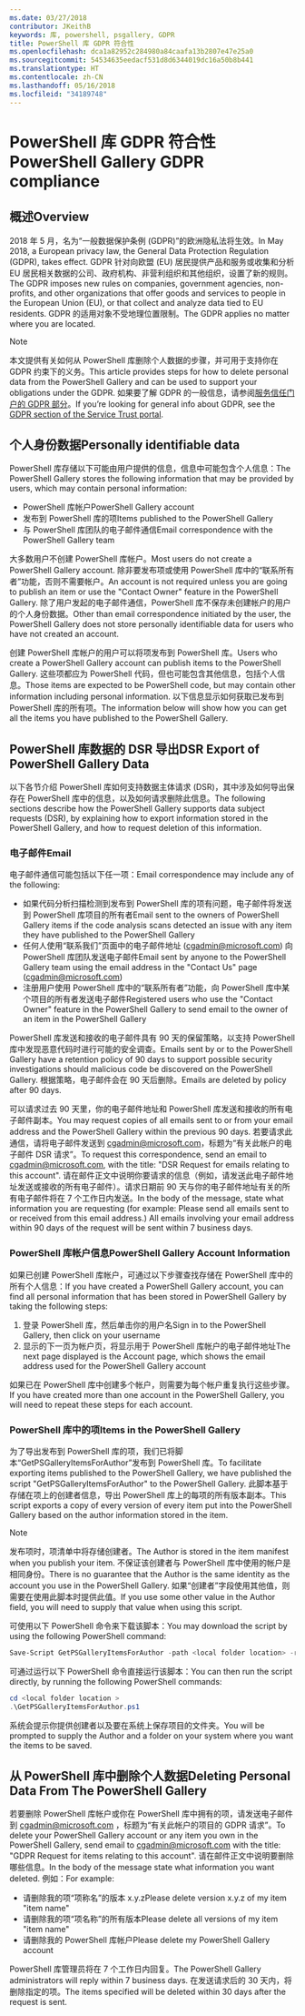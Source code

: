 ```yaml
---
ms.date: 03/27/2018
contributor: JKeithB
keywords: 库, powershell, psgallery, GDPR
title: PowerShell 库 GDPR 符合性
ms.openlocfilehash: dca1a82952c284980a84caafa13b2807e47e25a0
ms.sourcegitcommit: 54534635eedacf531d8d6344019dc16a50b8b441
ms.translationtype: HT
ms.contentlocale: zh-CN
ms.lasthandoff: 05/16/2018
ms.locfileid: "34189748"
---
```

# <a name="powershell-gallery-gdpr-compliance"></a><span data-ttu-id="90765-103">PowerShell 库 GDPR 符合性</span><span class="sxs-lookup"><span data-stu-id="90765-103">PowerShell Gallery GDPR compliance</span></span>

## <a name="overview"></a><span data-ttu-id="90765-104">概述</span><span class="sxs-lookup"><span data-stu-id="90765-104">Overview</span></span>

<span data-ttu-id="90765-105">2018 年 5 月，名为“一般数据保护条例 (GDPR)”的欧洲隐私法将生效。</span><span class="sxs-lookup"><span data-stu-id="90765-105">In May 2018, a European privacy law, the General Data Protection Regulation (GDPR), takes effect.</span></span>
<span data-ttu-id="90765-106">GDPR 针对向欧盟 (EU) 居民提供产品和服务或收集和分析 EU 居民相关数据的公司、政府机构、非营利组织和其他组织，设置了新的规则。</span><span class="sxs-lookup"><span data-stu-id="90765-106">The GDPR imposes new rules on companies, government agencies, non-profits, and other organizations that offer goods and services to people in the European Union (EU), or that collect and analyze data tied to EU residents.</span></span>
<span data-ttu-id="90765-107">GDPR 的适用对象不受地理位置限制。</span><span class="sxs-lookup"><span data-stu-id="90765-107">The GDPR applies no matter where you are located.</span></span>

> [!NOTE]
> <span data-ttu-id="90765-108">本文提供有关如何从 PowerShell 库删除个人数据的步骤，并可用于支持你在 GDPR 约束下的义务。</span><span class="sxs-lookup"><span data-stu-id="90765-108">This article provides steps for how to delete personal data from the PowerShell Gallery and can be used to support your obligations under the GDPR.</span></span> <span data-ttu-id="90765-109">如果要了解 GDPR 的一般信息，请参阅[服务信任门户的 GDPR 部分](https://servicetrust.microsoft.com/ViewPage/GDPRGetStarted)。</span><span class="sxs-lookup"><span data-stu-id="90765-109">If you’re looking for general info about GDPR, see the [GDPR section of the Service Trust portal](https://servicetrust.microsoft.com/ViewPage/GDPRGetStarted).</span></span>

## <a name="personally-identifiable-data"></a><span data-ttu-id="90765-110">个人身份数据</span><span class="sxs-lookup"><span data-stu-id="90765-110">Personally identifiable data</span></span>

<span data-ttu-id="90765-111">PowerShell 库存储以下可能由用户提供的信息，信息中可能包含个人信息：</span><span class="sxs-lookup"><span data-stu-id="90765-111">The PowerShell Gallery stores the following information that may be provided by users, which may contain personal information:</span></span>

* <span data-ttu-id="90765-112">PowerShell 库帐户</span><span class="sxs-lookup"><span data-stu-id="90765-112">PowerShell Gallery account</span></span>
* <span data-ttu-id="90765-113">发布到 PowerShell 库的项</span><span class="sxs-lookup"><span data-stu-id="90765-113">Items published to the PowerShell Gallery</span></span>
* <span data-ttu-id="90765-114">与 PowerShell 库团队的电子邮件通信</span><span class="sxs-lookup"><span data-stu-id="90765-114">Email correspondence with the PowerShell Gallery team</span></span>

<span data-ttu-id="90765-115">大多数用户不创建 PowerShell 库帐户。</span><span class="sxs-lookup"><span data-stu-id="90765-115">Most users do not create a PowerShell Gallery account.</span></span>
<span data-ttu-id="90765-116">除非要发布项或使用 PowerShell 库中的“联系所有者”功能，否则不需要帐户。</span><span class="sxs-lookup"><span data-stu-id="90765-116">An account is not required unless you are going to publish an item or use the "Contact Owner" feature in the PowerShell Gallery.</span></span>
<span data-ttu-id="90765-117">除了用户发起的电子邮件通信，PowerShell 库不保存未创建帐户的用户的个人身份数据。</span><span class="sxs-lookup"><span data-stu-id="90765-117">Other than email correspondence initiated by the user, the PowerShell Gallery does not store personally identifiable data for users who have not created an account.</span></span>

<span data-ttu-id="90765-118">创建 PowerShell 库帐户的用户可以将项发布到 PowerShell 库。</span><span class="sxs-lookup"><span data-stu-id="90765-118">Users who create a PowerShell Gallery account can publish items to the PowerShell Gallery.</span></span>
<span data-ttu-id="90765-119">这些项都应为 PowerShell 代码，但也可能包含其他信息，包括个人信息。</span><span class="sxs-lookup"><span data-stu-id="90765-119">Those items are expected to be PowerShell code, but may contain other information including personal information.</span></span>
<span data-ttu-id="90765-120">以下信息显示如何获取已发布到 PowerShell 库的所有项。</span><span class="sxs-lookup"><span data-stu-id="90765-120">The information below will show how you can get all the items you have published to the PowerShell Gallery.</span></span>

## <a name="dsr-export-of-powershell-gallery-data"></a><span data-ttu-id="90765-121">PowerShell 库数据的 DSR 导出</span><span class="sxs-lookup"><span data-stu-id="90765-121">DSR Export of PowerShell Gallery Data</span></span>

<span data-ttu-id="90765-122">以下各节介绍 PowerShell 库如何支持数据主体请求 (DSR)，其中涉及如何导出保存在 PowerShell 库中的信息，以及如何请求删除此信息。</span><span class="sxs-lookup"><span data-stu-id="90765-122">The following sections describe how the PowerShell Gallery supports data subject requests (DSR), by explaining how to export information stored in the PowerShell Gallery, and how to request deletion of this information.</span></span>

### <a name="email"></a><span data-ttu-id="90765-123">电子邮件</span><span class="sxs-lookup"><span data-stu-id="90765-123">Email</span></span>

<span data-ttu-id="90765-124">电子邮件通信可能包括以下任一项：</span><span class="sxs-lookup"><span data-stu-id="90765-124">Email correspondence may include any of the following:</span></span>

* <span data-ttu-id="90765-125">如果代码分析扫描检测到发布到 PowerShell 库的项有问题，电子邮件将发送到 PowerShell 库项目的所有者</span><span class="sxs-lookup"><span data-stu-id="90765-125">Email sent to the owners of PowerShell Gallery items if the code analysis scans detected an issue with any item they have published to the PowerShell Gallery</span></span>
* <span data-ttu-id="90765-126">任何人使用“联系我们”页面中的电子邮件地址 (cgadmin@microsoft.com) 向 PowerShell 库团队发送电子邮件</span><span class="sxs-lookup"><span data-stu-id="90765-126">Email sent by anyone to the PowerShell Gallery team using the email address in the "Contact Us" page (cgadmin@microsoft.com)</span></span>
* <span data-ttu-id="90765-127">注册用户使用 PowerShell 库中的“联系所有者”功能，向 PowerShell 库中某个项目的所有者发送电子邮件</span><span class="sxs-lookup"><span data-stu-id="90765-127">Registered users who use the "Contact Owner" feature in the PowerShell Gallery to send email to the owner of an item in the PowerShell Gallery</span></span>

<span data-ttu-id="90765-128">PowerShell 库发送和接收的电子邮件具有 90 天的保留策略，以支持 PowerShell 库中发现恶意代码时进行可能的安全调查。</span><span class="sxs-lookup"><span data-stu-id="90765-128">Emails sent by or to the PowerShell Gallery have a retention policy of 90 days to support possible security investigations should malicious code be discovered on the PowerShell Gallery.</span></span>
<span data-ttu-id="90765-129">根据策略，电子邮件会在 90 天后删除。</span><span class="sxs-lookup"><span data-stu-id="90765-129">Emails are deleted by policy after 90 days.</span></span>

<span data-ttu-id="90765-130">可以请求过去 90 天里，你的电子邮件地址和 PowerShell 库发送和接收的所有电子邮件副本。</span><span class="sxs-lookup"><span data-stu-id="90765-130">You may request copies of all emails sent to or from your email address and the PowerShell Gallery within the previous 90 days.</span></span>
<span data-ttu-id="90765-131">若要请求此通信，请将电子邮件发送到 cgadmin@microsoft.com，标题为“有关此帐户的电子邮件 DSR 请求”。</span><span class="sxs-lookup"><span data-stu-id="90765-131">To request this correspondence, send an email to cgadmin@microsoft.com, with the title: "DSR Request for emails relating to this account".</span></span>
<span data-ttu-id="90765-132">请在邮件正文中说明你要请求的信息（例如，请发送此电子邮件地址发送或接收的所有电子邮件）。请求日期前 90 天与你的电子邮件地址有关的所有电子邮件将在 7 个工作日内发送。</span><span class="sxs-lookup"><span data-stu-id="90765-132">In the body of the message, state what information you are requesting (for example: Please send all emails sent to or received from this email address.) All emails involving your email address within 90 days of the request will be sent within 7 business days.</span></span>

### <a name="powershell-gallery-account-information"></a><span data-ttu-id="90765-133">PowerShell 库帐户信息</span><span class="sxs-lookup"><span data-stu-id="90765-133">PowerShell Gallery Account Information</span></span>

<span data-ttu-id="90765-134">如果已创建 PowerShell 库帐户，可通过以下步骤查找存储在 PowerShell 库中的所有个人信息：</span><span class="sxs-lookup"><span data-stu-id="90765-134">If you have created a PowerShell Gallery account, you can find all personal information that has been stored in PowerShell Gallery by taking the following steps:</span></span>

1. <span data-ttu-id="90765-135">登录 PowerShell 库，然后单击你的用户名</span><span class="sxs-lookup"><span data-stu-id="90765-135">Sign in to the PowerShell Gallery, then click on your username</span></span>
2. <span data-ttu-id="90765-136">显示的下一页为帐户页，将显示用于 PowerShell 库帐户的电子邮件地址</span><span class="sxs-lookup"><span data-stu-id="90765-136">The next page displayed is the Account page, which shows the email address used for the PowerShell Gallery account</span></span>

<span data-ttu-id="90765-137">如果已在 PowerShell 库中创建多个帐户，则需要为每个帐户重复执行这些步骤。</span><span class="sxs-lookup"><span data-stu-id="90765-137">If you have created more than one account in the PowerShell Gallery, you will need to repeat these steps for each account.</span></span>

### <a name="items-in-the-powershell-gallery"></a><span data-ttu-id="90765-138">PowerShell 库中的项</span><span class="sxs-lookup"><span data-stu-id="90765-138">Items in the PowerShell Gallery</span></span>

<span data-ttu-id="90765-139">为了导出发布到 PowerShell 库的项，我们已将脚本“GetPSGalleryItemsForAuthor”发布到 PowerShell 库。</span><span class="sxs-lookup"><span data-stu-id="90765-139">To facilitate exporting items published to the PowerShell Gallery, we have published the script "GetPSGalleryItemsForAuthor" to the PowerShell Gallery.</span></span>
<span data-ttu-id="90765-140">此脚本基于存储在项上的创建者信息，导出 PowerShell 库上的每项的所有版本副本。</span><span class="sxs-lookup"><span data-stu-id="90765-140">This script exports a copy of every version of every item put into the PowerShell Gallery based on the author information stored in the item.</span></span>

> [!NOTE]
> <span data-ttu-id="90765-141">发布项时，项清单中将存储创建者。</span><span class="sxs-lookup"><span data-stu-id="90765-141">The Author is stored in the item manifest when you publish your item.</span></span>
> <span data-ttu-id="90765-142">不保证该创建者与 PowerShell 库中使用的帐户是相同身份。</span><span class="sxs-lookup"><span data-stu-id="90765-142">There is no guarantee that the Author is the same identity as the account you use in the PowerShell Gallery.</span></span>
> <span data-ttu-id="90765-143">如果“创建者”字段使用其他值，则需要在使用此脚本时提供此值。</span><span class="sxs-lookup"><span data-stu-id="90765-143">If you use some other value in the Author field, you will need to supply that value when using this script.</span></span>

<span data-ttu-id="90765-144">可使用以下 PowerShell 命令来下载该脚本：</span><span class="sxs-lookup"><span data-stu-id="90765-144">You may download the script by using the following PowerShell command:</span></span>

```powershell
Save-Script GetPSGalleryItemsForAuthor -path <local folder location> -repository psgallery
```

<span data-ttu-id="90765-145">可通过运行以下 PowerShell 命令直接运行该脚本：</span><span class="sxs-lookup"><span data-stu-id="90765-145">You can then run the script directly, by running the following PowerShell commands:</span></span>

```powershell
cd <local folder location >
.\GetPSGalleryItemsForAuthor.ps1
```

<span data-ttu-id="90765-146">系统会提示你提供创建者以及要在系统上保存项目的文件夹。</span><span class="sxs-lookup"><span data-stu-id="90765-146">You will be prompted to supply the Author and a folder on your system where you want the items to be saved.</span></span>

## <a name="deleting-personal-data-from-the-powershell-gallery"></a><span data-ttu-id="90765-147">从 PowerShell 库中删除个人数据</span><span class="sxs-lookup"><span data-stu-id="90765-147">Deleting Personal Data From The PowerShell Gallery</span></span>

<span data-ttu-id="90765-148">若要删除 PowerShell 库帐户或你在 PowerShell 库中拥有的项，请发送电子邮件到 cgadmin@microsoft.com ，标题为“有关此帐户的项目的 GDPR 请求”。</span><span class="sxs-lookup"><span data-stu-id="90765-148">To delete your PowerShell Gallery account or any item you own in the PowerShell Gallery, send email to cgadmin@microsoft.com with the title: "GDPR Request for items relating to this account".</span></span>
<span data-ttu-id="90765-149">请在邮件正文中说明要删除哪些信息。</span><span class="sxs-lookup"><span data-stu-id="90765-149">In the body of the message state what information you want deleted.</span></span> <span data-ttu-id="90765-150">例如：</span><span class="sxs-lookup"><span data-stu-id="90765-150">For example:</span></span>

* <span data-ttu-id="90765-151">请删除我的项“项称名”的版本 x.y.z</span><span class="sxs-lookup"><span data-stu-id="90765-151">Please delete version x.y.z of my item "item name"</span></span>
* <span data-ttu-id="90765-152">请删除我的项“项名称”的所有版本</span><span class="sxs-lookup"><span data-stu-id="90765-152">Please delete all versions of my item "item name"</span></span>
* <span data-ttu-id="90765-153">请删除我的 PowerShell 库帐户</span><span class="sxs-lookup"><span data-stu-id="90765-153">Please delete my PowerShell Gallery account</span></span>

<span data-ttu-id="90765-154">PowerShell 库管理员将在 7 个工作日内回复。</span><span class="sxs-lookup"><span data-stu-id="90765-154">The PowerShell Gallery administrators will reply within 7 business days.</span></span>
<span data-ttu-id="90765-155">在发送请求后的 30 天内，将删除指定的项。</span><span class="sxs-lookup"><span data-stu-id="90765-155">The items specified will be deleted within 30 days after the request is sent.</span></span>
